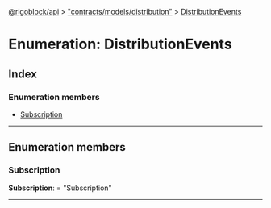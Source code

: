 [@rigoblock/api](../README.md) > ["contracts/models/distribution"](../modules/_contracts_models_distribution_.md) > [DistributionEvents](../enums/_contracts_models_distribution_.distributionevents.md)

# Enumeration: DistributionEvents

## Index

### Enumeration members

* [Subscription](_contracts_models_distribution_.distributionevents.md#subscription)

---

## Enumeration members

<a id="subscription"></a>

###  Subscription

**Subscription**:  = "Subscription"

___

